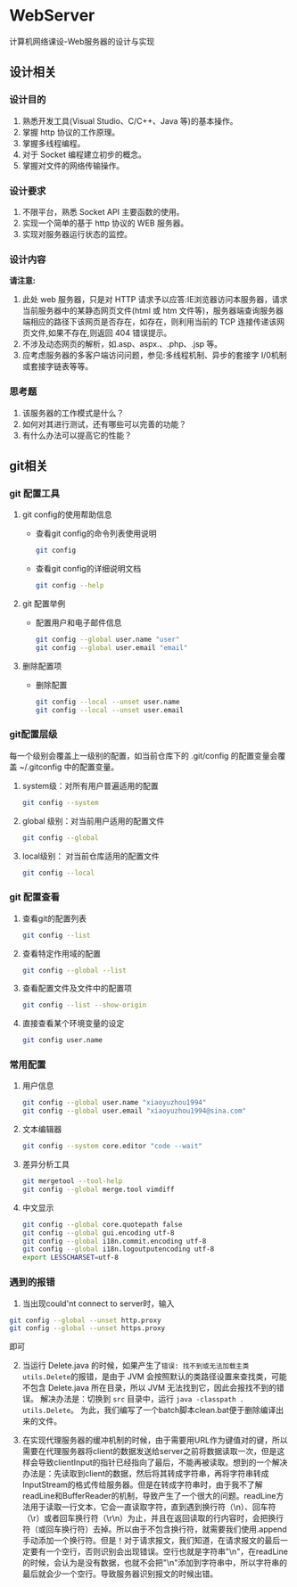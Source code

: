 # WebServer
计算机网络课设-Web服务器的设计与实现

## 设计相关

### 设计目的

1. 熟悉开发工具(Visual Studio、C/C++、Java 等)的基本操作。
2. 掌握 http 协议的工作原理。
3. 掌握多线程编程。
4. 对于 Socket 编程建立初步的概念。
5. 掌握对文件的网络传输操作。

### 设计要求

1. 不限平台，熟悉 Socket API 主要函数的使用。
2. 实现一个简单的基于 http 协议的 WEB 服务器。
3. 实现对服务器运行状态的监控。

### 设计内容

**请注意:**
1. 此处 web 服务器，只是对 HTTP 请求予以应答:IE浏览器访问本服务器，请求当前服务器中的某静态网页文件(html 或 htm 文件等)，服务器端查询服务器端相应的路径下该网页是否存在，如存在，则利用当前的 TCP 连接传递该网页文件,如果不存在,则返回 404 错误提示。
2. 不涉及动态网页的解析，如.asp、aspx.、.php、.jsp 等。
3. 应考虑服务器的多客户端访问问题，参见:多线程机制、异步的套接字 I/0机制或套接字链表等等。

### 思考题

1. 该服务器的工作模式是什么？
2. 如何对其进行测试，还有哪些可以完善的功能？
3. 有什么办法可以提高它的性能？

## git相关

### git 配置工具

1. git config的使用帮助信息
   - 查看git config的命令列表使用说明
     ```sh
     git config
     ```
     
   - 查看git config的详细说明文档
     ```sh
     git config --help
     ```

2. git 配置举例
   - 配置用户和电子邮件信息
     ```sh
     git config --global user.name "user"
     git config --global user.email "email"
     ```

3. 删除配置项
   - 删除配置
     ```sh
     git config --local --unset user.name
     git config --local --unset user.email
     ```

### git配置层级
每一个级别会覆盖上一级别的配置，如当前仓库下的 .git/config 的配置变量会覆盖 ~/.gitconfig 中的配置变量。

1. system级：对所有用户普遍适用的配置
   ```sh
   git config --system
   ```

2. global 级别：对当前用户适用的配置文件
   ```sh
   git config --global
   ```

3. local级别： 对当前仓库适用的配置文件  
   ```sh
   git config --local
   ```

### git 配置查看
1. 查看git的配置列表
   ```sh
   git config --list
   ```

    
2. 查看特定作用域的配置
   ```sh
   git config --global --list
   ```

3. 查看配置文件及文件中的配置项
   ```sh
   git config --list --show-origin
   ```

4. 直接查看某个环境变量的设定
   ```sh
   git config user.name
   ```

### 常用配置
1. 用户信息
   ```sh
   git config --global user.name "xiaoyuzhou1994"
   git config --global user.email "xiaoyuzhou1994@sina.com"
   ```

2. 文本编辑器
   ```sh
   git config --system core.editor "code --wait"
   ```

3. 差异分析工具
   ```sh
   git mergetool --tool-help
   git config --global merge.tool vimdiff
   ```

4. 中文显示
   ```sh
   git config --global core.quotepath false
   git config --global gui.encoding utf-8
   git config --global i18n.commit.encoding utf-8
   git config --global i18n.logoutputencoding utf-8
   export LESSCHARSET=utf-8
   ```

### 遇到的报错

1. 当出现could'nt connect to server时，输入
```sh
git config --global --unset http.proxy
git config --global --unset https.proxy
```
即可

2. 当运行 Delete.java 的时候，如果产生了`错误: 找不到或无法加载主类 utils.Delete`的报错，是由于 JVM 会按照默认的类路径设置来查找类，可能不包含 Delete.java 所在目录，所以 JVM 无法找到它，因此会报找不到的错误。
解决办法是：切换到 `src` 目录中，运行 `java -classpath . utils.Delete`。
为此，我们编写了一个batch脚本clean.bat便于删除编译出来的文件。

3. 在实现代理服务器的缓冲机制的时候，由于需要用URL作为键值对的键，所以需要在代理服务器将client的数据发送给server之前将数据读取一次，但是这样会导致clientInput的指针已经指向了最后，不能再被读取。想到的一个解决办法是：先读取到client的数据，然后将其转成字符串，再将字符串转成InputStream的格式传给服务器。但是在转成字符串时，由于我不了解readLine和BufferReader的机制，导致产生了一个很大的问题。readLine方法用于读取一行文本，它会一直读取字符，直到遇到换行符（\n）、回车符（\r）或者回车换行符（\r\n）为止，并且在返回读取的行内容时，会把换行符（或回车换行符）去掉。所以由于不包含换行符，就需要我们使用.append手动添加一个换行符。但是！对于请求报文，我们知道，在请求报文的最后一定要有一个空行，否则识别会出现错误。空行也就是字符串"\n"，在readLine的时候，会认为是没有数据，也就不会把"\n"添加到字符串中，所以字符串的最后就会少一个空行。导致服务器识别报文的时候出错。
